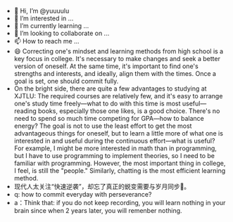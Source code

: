 - 👋 Hi, I’m @yuuuulu
- 👀 I’m interested in ...
- 🌱 I’m currently learning ...
- 💞️ I’m looking to collaborate on ...
- 📫 How to reach me ...
- 😄 Correcting one's mindset and learning methods from high school is a key focus in college. It's necessary to make changes and seek a better version of oneself. At the same time, it's important to find one's strengths and interests, and ideally, align them with the times. Once a goal is set, one should commit fully.
- On the bright side, there are quite a few advantages to studying at XJTLU: The required courses are relatively few, and it's easy to arrange one's study time freely—what to do with this time is most useful—reading books, especially those one likes, is a good choice. There's no need to spend so much time competing for GPA—how to balance energy? The goal is not to use the least effort to get the most advantageous things for oneself, but to learn a little more of what one is interested in and useful during the continuous effort—what is useful? For example, I might be more interested in math than in programming, but I have to use programming to implement theories, so I need to be familiar with programming. However, the most important thing in college, I feel, is still the "people." Similarly, chatting is the most efficient learning method.
-  现代人太关注“快速逆袭”，却忘了真正的蜕变需要与岁月同步💪。
-  q: how to commit everyday with perseverance?
-  a：Think that: if you do not keep recording, you will learn nothing in your brain since when 2 years later, you will remenber nothing.


<!---
yuuuulu/yuuuulu is a ✨ special ✨ repository because its `README.md` (this file) appears on your GitHub profile.
You can click the Preview link to take a look at your changes.
--->
